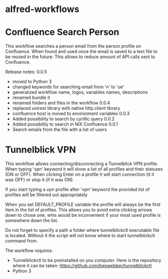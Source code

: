 # alfred-workflows

# Confluence Search Person
This workflow searches a person email from the person profile on Confluence. When found and used once the email is saved to a text file to be reused in the future. This allows to reduce amount of API calls sent to Confluence.

Release notes:
0.0.5
- moved to Python 3
- changed keywords for searching email from 'n' to 'ue'
- generalized workflow name, logos, variables names, descriptions
- renamed bundle it
- renamed folders and files in the workflow
0.0.4
- replaced unirest library with native http.client library
- confluence host is moved to environment variables
0.0.3
- Added possibility to search by cyrillic query
0.0.2
- Added possibility to search in NIX Confluence
0.0.1
- Search emails from the file with a list of users

# Tunnelblick VPN
This workflow allows connecting/disconnecting a Tunnelblick VPN profile. When typing 'vpn' keyword it will show a list of all profiles and their statuses (ON or OFF). When clicking Enter on a profile it will start connection (it it was OFF) or stop it (if it was ON).

If you start typing a vpn profile after 'vpn' keyword the provided list of profiles will be filtered out appropriately

When you set DEFAULT_PROFILE variable the profile will always be the first item in the list of profiles. This allows you to avoid extra clicking arrows down to chose one, whis would be inconvenient if your most used profile is somewhere down the list.

Do not forget to specify a path a folder where tunnelblickctl executable file is located. Without it the script will not know where to start tunnelblickctl command from.

The workflow requires:
- Tunnelblickctl to be preinstalled on you computer. Here is the repository where it can be taken: https://github.com/benwebber/tunnelblickctl
- Python 3
